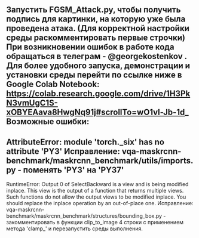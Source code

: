 Запустить FGSM_Attack.py, чтобы получить подпись для картинки, на которую уже была проведена атака. (Для корректной настройки среды раскомментировать первые строчки)
При возникновении ошибок в работе кода обращаться в телеграм - @georgekostenkov .
Для более удобного запуска, демонстрации и установки среды перейти по ссылке ниже в Google Colab Notebook:
https://colab.research.google.com/drive/1H3PkN3vmUgC1S-xOBYEAava8HwgNq91j#scrollTo=wO1vl-Jb-1d_
Возможные ошибки:
-
AttributeError: module 'torch._six' has no attribute 'PY3'
Исправление:
vqa-maskrcnn-benchmark/maskrcnn_benchmark/utils/imports.py - поменять 'PY3' на 'PY37'
-
RuntimeError: Output 0 of SelectBackward is a view and is being modified inplace. This view is the output of a function that returns multiple views. Such functions do not allow the output views to be modified inplace. You should replace the inplace operation by an out-of-place one.
Исправление:
vqa-maskrcnn-benchmark/maskrcnn_benchmark/structures/bounding_box.py - закомментировать в функции clip_to_image 4 строки с применением метода 'clamp_' и перезапустить среды выполнения.
